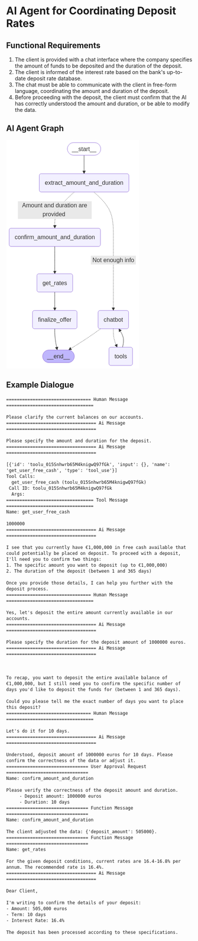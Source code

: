 # AI Agent for Coordinating Deposit Rates

## Functional Requirements

1. The client is provided with a chat interface where the company specifies the amount of funds to be deposited and the duration of the deposit.
2. The client is informed of the interest rate based on the bank's up-to-date deposit rate database.
3. The chat must be able to communicate with the client in free-form language, coordinating the amount and duration of the deposit.
4. Before proceeding with the deposit, the client must confirm that the AI has correctly understood the amount and duration, or be able to modify the data.

## AI Agent Graph

![graph.png](graph.png)

## Example Dialogue

```bazaar
================================ Human Message =================================

Please clarify the current balances on our accounts.
================================== Ai Message ==================================

Please specify the amount and duration for the deposit.
================================== Ai Message ==================================

[{'id': 'toolu_015Snhwrb65M4knigwQ97fGk', 'input': {}, 'name': 'get_user_free_cash', 'type': 'tool_use'}]
Tool Calls:
  get_user_free_cash (toolu_015Snhwrb65M4knigwQ97fGk)
 Call ID: toolu_015Snhwrb65M4knigwQ97fGk
  Args:
================================= Tool Message =================================
Name: get_user_free_cash

1000000
================================== Ai Message ==================================

I see that you currently have €1,000,000 in free cash available that could potentially be placed on deposit. To proceed with a deposit, I'll need you to confirm two things:
1. The specific amount you want to deposit (up to €1,000,000)
2. The duration of the deposit (between 1 and 365 days)

Once you provide those details, I can help you further with the deposit process.
================================ Human Message =================================

Yes, let's deposit the entire amount currently available in our accounts.
================================== Ai Message ==================================

Please specify the duration for the deposit amount of 1000000 euros.
================================== Ai Message ==================================



To recap, you want to deposit the entire available balance of €1,000,000, but I still need you to confirm the specific number of days you'd like to deposit the funds for (between 1 and 365 days).

Could you please tell me the exact number of days you want to place this deposit?
================================ Human Message =================================

Let's do it for 10 days.
================================== Ai Message ==================================

Understood, deposit amount of 1000000 euros for 10 days. Please confirm the correctness of the data or adjust it.
=============================== User Approval Request ===============================
Name: confirm_amount_and_duration

Please verify the correctness of the deposit amount and duration.
	 - Deposit amount: 1000000 euros
	 - Duration: 10 days
=============================== Function Message ===============================
Name: confirm_amount_and_duration

The client adjusted the data: {'deposit_amount': 505000}.
=============================== Function Message ===============================
Name: get_rates

For the given deposit conditions, current rates are 16.4-16.8% per annum. The recommended rate is 16.4%.
================================== Ai Message ==================================

Dear Client,

I'm writing to confirm the details of your deposit:
- Amount: 505,000 euros
- Term: 10 days
- Interest Rate: 16.4%

The deposit has been processed according to these specifications.
```
